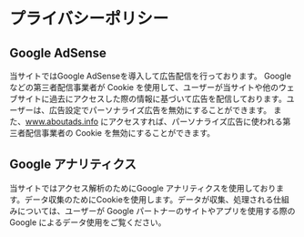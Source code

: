 # プライバシーポリシー

## Google AdSense
当サイトではGoogle AdSenseを導入して広告配信を行っております。
Google などの第三者配信事業者が Cookie を使用して、ユーザーが当サイトや他のウェブサイトに過去にアクセスした際の情報に基づいて広告を配信しております。ユーザーは、広告設定でパーソナライズ広告を無効にすることができます。
また、www.aboutads.info にアクセスすれば、パーソナライズ広告に使われる第三者配信事業者の Cookie を無効にすることができます。


## Google アナリティクス
当サイトではアクセス解析のためにGoogle アナリティクスを使用しております。データ収集のためにCookieを使用します。データが収集、処理される仕組みについては、ユーザーが Google パートナーのサイトやアプリを使用する際の Google によるデータ使用をご覧ください。
